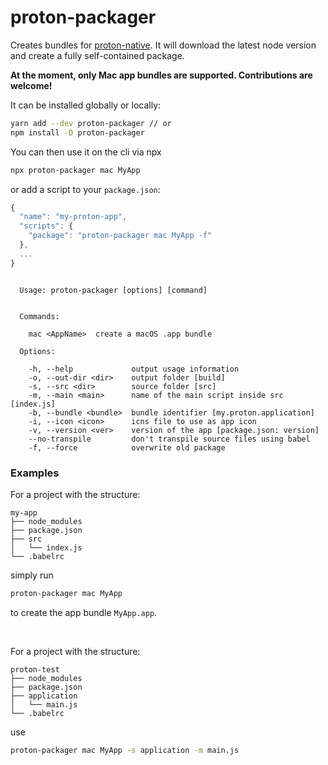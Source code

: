 # proton-packager

Creates bundles for [proton-native](https://github.com/kusti8/proton-native).
It will download the latest node version and create a fully self-contained package.

**At the moment, only Mac app bundles are supported. Contributions are welcome!**

It can be installed globally or locally:
```sh
yarn add --dev proton-packager // or
npm install -D proton-packager
```
You can then use it on the cli via npx
```sh
npx proton-packager mac MyApp
```
or add a script to your `package.json`:
```js
{
  "name": "my-proton-app",
  "scripts": {
    "package": "proton-packager mac MyApp -f"
  },
  ...
}
```

```

  Usage: proton-packager [options] [command]


  Commands:

    mac <AppName>  create a macOS .app bundle

  Options:

    -h, --help             output usage information
    -o, --out-dir <dir>    output folder [build]
    -s, --src <dir>        source folder [src]
    -m, --main <main>      name of the main script inside src [index.js]
    -b, --bundle <bundle>  bundle identifier [my.proton.application]
    -i, --icon <icon>      icns file to use as app icon
    -v, --version <ver>    version of the app [package.json: version]
    --no-transpile         don't transpile source files using babel
    -f, --force            overwrite old package

```

### Examples

For a project with the structure:
```
my-app
├── node_modules
├── package.json
├── src
│   └── index.js
└── .babelrc
```
simply run 
```sh
proton-packager mac MyApp
```
to create the app bundle `MyApp.app`.

<br/>

For a project with the structure:
```
proton-test
├── node_modules
├── package.json
├── application
│   └── main.js
└── .babelrc
```
use 
```sh
proton-packager mac MyApp -s application -m main.js
```
